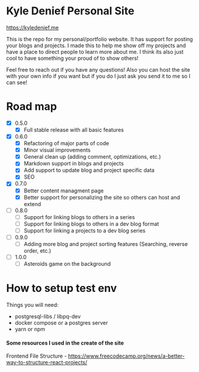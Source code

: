 # Kyle Denief Personal Site 
https://kyledenief.me

This is the repo for my personal/portfolio website. It has support for posting your blogs and projects. I made this to help me show off my projects and have a place to direct people to learn more about me. I think its also just cool to have something your proud of to show others!

Feel free to reach out if you have any questions! Also you can host the site with your own info if you want but if you do I just ask you send it to me so I can see!

# Road map
- [x] 0.5.0
  - [x] Full stable release with all basic features
- [x] 0.6.0
  - [x] Refactoring of major parts of code
  - [x] Minor visual improvements
  - [x] General clean up (adding comment, optimizations, etc.)
  - [x] Markdown support in blogs and projects
  - [x] Add support to update blog and project specific data
  - [x] SEO
- [x] 0.7.0
  - [x] Better content managment page
  - [x] Better support for personalizing the site so others can host and extend
- [ ] 0.8.0
  - [ ] Support for linking blogs to others in a series
  - [ ] Support for linking blogs to others in a dev blog format
  - [ ] Support for linking a projects to a dev blog series
- [ ] 0.9.0
  - [ ] Adding more blog and project sorting features (Searching, reverse order, etc.)
- [ ] 1.0.0
  - [ ] Asteroids game on the background

# How to setup test env
Things you will need:
- postgresql-libs / libpq-dev
- docker compose or a postgres server
- yarn or npm

#### Some resources I used in the create of the site
Frontend File Structure - https://www.freecodecamp.org/news/a-better-way-to-structure-react-projects/
